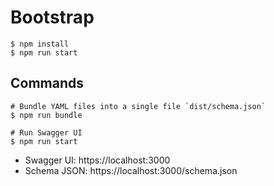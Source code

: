 # Bootstrap

```shell
$ npm install
$ npm run start
```

## Commands

```shell
# Bundle YAML files into a single file `dist/schema.json`
$ npm run bundle
```

```shell
# Run Swagger UI
$ npm run start
```

- Swagger UI: https://localhost:3000
- Schema JSON: https://localhost:3000/schema.json
